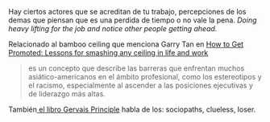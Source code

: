 Hay ciertos actores que se acreditan de tu trabajo, percepciones de los demas que  piensan que es una perdida de tiempo o no vale la pena. *Doing heavy lifting for the job and notice other people getting ahead.*

Relacionado al bamboo ceiling que menciona Garry Tan en [How to Get Promoted: Lessons for smashing any ceiling in life and work](https://youtu.be/o7aJ70Wyebw)

> es un concepto que describe las barreras que enfrentan muchos asiático-americanos en el ámbito profesional, como los estereotipos y el racismo, especialmente al ascender a las posiciones ejecutivas y de liderazgo más altas.

También[ el libro Gervais Principle](https://www.ribbonfarm.com/2009/10/07/the-gervais-principle-or-the-office-according-to-the-office/) habla de los: sociopaths, clueless, loser.


